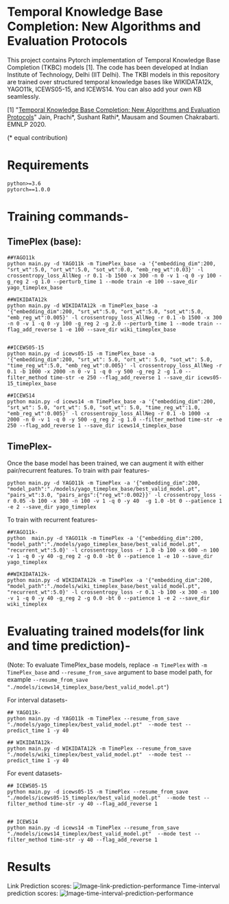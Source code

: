 # Temporal Knowledge Base Completion: New Algorithms and Evaluation Protocols
This project contains Pytorch implementation of Temporal Knowledge Base Completion (TKBC) models [1]. The code has been developed at Indian Institute of Technology, Delhi (IIT Delhi). The TKBI models in this repository are trained over structured temporal knowledge bases like WIKIDATA12k, YAGO11k, ICEWS05-15, and ICEWS14. You can also add your own KB seamlessly.

[1] "[Temporal Knowledge Base Completion: New Algorithms and Evaluation Protocols](https://arxiv.org/abs/2005.05035)" Jain, Prachi*, Sushant Rathi*, Mausam and Soumen Chakrabarti. EMNLP 2020.

(* equal contribution)

# Requirements
```
python>=3.6
pytorch==1.0.0
```


# Training commands-

## TimePlex (base):

```
##YAGO11k
python main.py -d YAGO11k -m TimePlex_base -a '{"embedding_dim":200, "srt_wt":5.0, "ort_wt":5.0, "sot_wt":0.0, "emb_reg_wt":0.03}' -l crossentropy_loss_AllNeg -r 0.1 -b 1500 -x 300 -n 0 -v 1 -q 0 -y 100 -g_reg 2 -g 1.0 --perturb_time 1 --mode train -e 100 --save_dir yago_timeplex_base

##WIKIDATA12k
python main.py -d WIKIDATA12k -m TimePlex_base -a '{"embedding_dim":200, "srt_wt":5.0, "ort_wt":5.0, "sot_wt":5.0, "emb_reg_wt":0.005}' -l crossentropy_loss_AllNeg -r 0.1 -b 1500 -x 300 -n 0 -v 1 -q 0 -y 100 -g_reg 2 -g 2.0 --perturb_time 1 --mode train --flag_add_reverse 1 -e 100 --save_dir wiki_timeplex_base


##ICEWS05-15
python main.py -d icews05-15 -m TimePlex_base -a '{"embedding_dim":200, "srt_wt": 5.0, "ort_wt": 5.0, "sot_wt": 5.0, "time_reg_wt":5.0, "emb_reg_wt":0.005}' -l crossentropy_loss_AllNeg -r 0.1 -b 1000 -x 2000 -n 0 -v 1 -q 0 -y 500 -g_reg 2 -g 1.0 --filter_method time-str -e 250 --flag_add_reverse 1 --save_dir icews05-15_timeplex_base

##ICEWS14
python main.py -d icews14 -m TimePlex_base -a '{"embedding_dim":200, "srt_wt": 5.0, "ort_wt": 5.0, "sot_wt": 5.0, "time_reg_wt":1.0, "emb_reg_wt":0.005}' -l crossentropy_loss_AllNeg -r 0.1 -b 1000 -x 2000 -n 0 -v 1 -q 0 -y 500 -g_reg 2 -g 1.0 --filter_method time-str -e 250 --flag_add_reverse 1 --save_dir icews14_timeplex_base
```

## TimePlex-

Once the base model has been trained, we can augment it with either pair/recurrent features.
To train with pair features- 
```
python main.py -d YAGO11k -m TimePlex -a '{"embedding_dim":200, "model_path":"./models/yago_timeplex_base/best_valid_model.pt", "pairs_wt":3.0, "pairs_args":{"reg_wt":0.002}}' -l crossentropy_loss -r 0.05 -b 100 -x 300 -n 100 -v 1 -q 0 -y 40  -g 1.0 -bt 0 --patience 1 -e 2 --save_dir yago_timeplex
```

To train with recurrent features-

```
##YAGO11k-
python  main.py -d YAGO11k -m TimePlex -a '{"embedding_dim":200, "model_path":"./models/yago_timeplex_base/best_valid_model.pt", "recurrent_wt":5.0}' -l crossentropy_loss -r 1.0 -b 100 -x 600 -n 100 -v 1 -q 0 -y 40 -g_reg 2 -g 0.0 -bt 0 --patience 1 -e 10 --save_dir yago_timeplex

##WIKIDATA12k-
python main.py -d WIKIDATA12k -m TimePlex -a '{"embedding_dim":200, "model_path":"./models/wiki_timeplex_base/best_valid_model.pt", "recurrent_wt":5.0}' -l crossentropy_loss -r 0.1 -b 100 -x 300 -n 100 -v 1 -q 0 -y 40 -g_reg 2 -g 0.0 -bt 0 --patience 1 -e 2 --save_dir wiki_timeplex
```

# Evaluating trained models(for link and time prediction)-

(Note: To evaluate TimePlex_base models, replace `-m TimePlex` with `-m TimePlex_base` and `--resume_from_save` argument to base model path, for example `--resume_from_save "./models/icews14_timeplex_base/best_valid_model.pt"`)

For interval datasets-
```
## YAGO11k- 
python main.py -d YAGO11k -m TimePlex --resume_from_save "./models/yago_timeplex/best_valid_model.pt"  --mode test --predict_time 1 -y 40

## WIKIDATA12k- 
python main.py -d WIKIDATA12k -m TimePlex --resume_from_save "./models/wiki_timeplex/best_valid_model.pt"  --mode test --predict_time 1 -y 40
```

For event datasets-
```
## ICEWS05-15
python main.py -d icews05-15 -m TimePlex --resume_from_save "./models/icews05-15_timeplex/best_valid_model.pt"  --mode test --filter_method time-str -y 40 --flag_add_reverse 1 


## ICEWS14
python main.py -d icews14 -m TimePlex --resume_from_save "./models/icews14_timeplex/best_valid_model.pt"  --mode test --filter_method time-str -y 40 --flag_add_reverse 1 
```


# Results
Link Prediction scores:
![Image-link-prediction-performance](https://github.com/dair-iitd/tkbi/tree/master/pairwise/Link_scores.png)
Time-interval prediction scores:
![Image-time-interval-prediction-performance](https://github.com/dair-iitd/tkbi/tree/master/pairwiseTime_scores.png)



